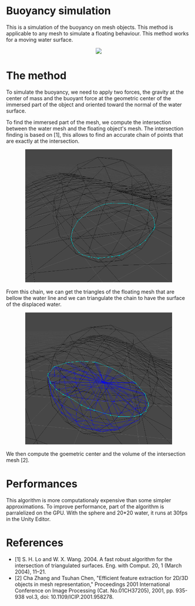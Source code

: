 # Buoyancy simulation

This is a simulation of the buoyancy on mesh objects. This method is applicable to any mesh to simulate a floating behaviour. This method works for a moving water surface.

<p align="center">
    <img src="Images/Intro.gif" >
</p>

# The method

To simulate the buoyancy, we need to apply two forces, the gravity at the center of mass and the buoyant force at the geometric center of the immersed part of the object and oriented toward the normal of the water surface.

To find the immersed part of the mesh, we compute the intersection between the water mesh and the floating object's mesh. The intersection finding is based on [1], this allows to find an accurate chain of points that are exactly at the intersection.

<p align="center">
    <img src="Images/intersectionLine.png" width="400">
</p>

From this chain, we can get the triangles of the floating mesh that are bellow the water line and we can triangulate the chain to have the surface of the displaced water.

<p align="center">
    <img src="Images/intersectionMesh.png" width="400">
</p>
We then compute the goemetric center and the volume of the intersection mesh [2].

# Performances

This algorithm is more computationaly expensive than some simpler approximations. To improve performance, part of the algorithm is parralelized on the GPU. With the sphere and 20\*20 water, it runs at 30fps in the Unity Editor.

# References

-   [1] S. H. Lo and W. X. Wang. 2004. A fast robust algorithm for the intersection of triangulated surfaces. Eng. with Comput. 20, 1 (March 2004), 11–21.
-   [2] Cha Zhang and Tsuhan Chen, "Efficient feature extraction for 2D/3D objects in mesh representation," Proceedings 2001 International Conference on Image Processing (Cat. No.01CH37205), 2001, pp. 935-938 vol.3, doi: 10.1109/ICIP.2001.958278.
